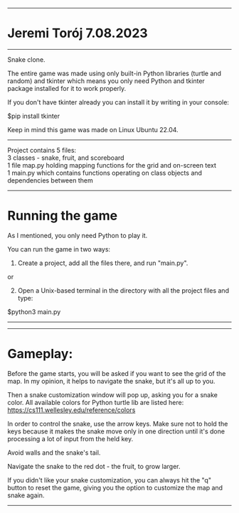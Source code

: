 ---------------------

# Jeremi Torój 7.08.2023

---------------------

Snake clone.

The entire game was made using only built-in Python libraries (turtle and random) and tkinter which means you only need Python and tkinter package installed for it to work properly.

If you don't have tkinter already you can install it by writing in your console:

$pip install tkinter

Keep in mind this game was made on Linux Ubuntu 22.04.

---------------------

Project contains 5 files:  
    3 classes - snake, fruit, and scoreboard  
    1 file map.py holding mapping functions for the grid and on-screen text  
    1 main.py which contains functions operating on class objects and dependencies between them  

---------------------

# Running the game

As I mentioned, you only need Python to play it.

You can run the game in two ways:

1. Create a project, add all the files there, and run "main.py".

or

2. Open a Unix-based terminal in the directory with all the project files and type: 

$python3 main.py

---------------------


---------------------

# Gameplay:

Before the game starts, you will be asked if you want to see the grid of the map.
In my opinion, it helps to navigate the snake, but it's all up to you.

Then a snake customization window will pop up, asking you for a snake color.
All available colors for Python turtle lib are listed here: https://cs111.wellesley.edu/reference/colors

In order to control the snake, use the arrow keys.
Make sure not to hold the keys because it makes the snake move only in one direction until it's done processing a lot of input from the held key.

Avoid walls and the snake's tail.

Navigate the snake to the red dot - the fruit, to grow larger.

If you didn't like your snake customization, you can always hit the "q" button to reset the game, giving you the option to customize the map and snake again.

---------------------




